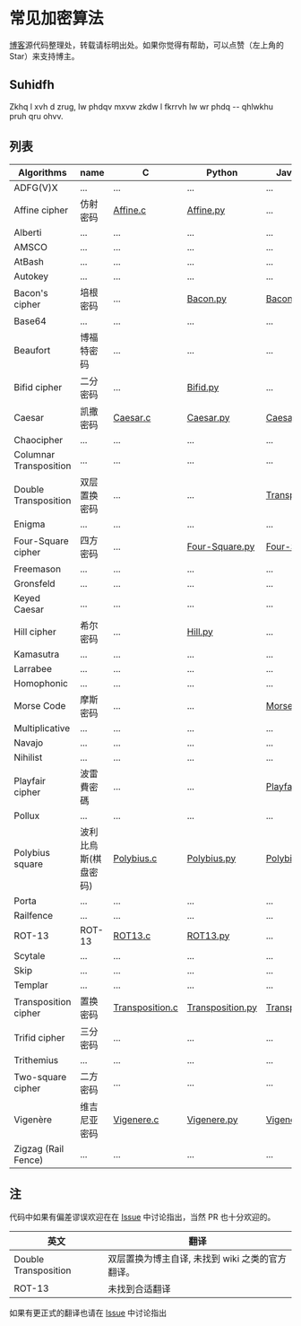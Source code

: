 # 常见加密算法

[博客](http://www.lellansin.com/tutorials/ciphers)源代码整理处，转载请标明出处。如果你觉得有帮助，可以点赞（左上角的Star）来支持博主。

## Suhidfh

Zkhq l xvh d zrug, lw phdqv mxvw zkdw l fkrrvh lw wr phdq -- qhlwkhu pruh qru ohvv.

## 列表

| Algorithms | name    | C      | Python  |  Javascript |
|------------|---------|--------|---------|-------------|
| ADFG(V)X | ... | ... | ... | ...
| Affine cipher | 仿射密码 | [Affine.c](https://github.com/Lellansin/cipher-examples/blob/master/c/Affine.c) | [Affine.py](https://github.com/Lellansin/cipher-examples/blob/master/python/Affine.py) | ...
| Alberti | ... | ... | ... | ...
| AMSCO | ... | ... | ... | ...
| AtBash| ... | ... | ... | ...
| Autokey | ... | ... | ... | ...
| Bacon's cipher | 培根密码 | ... |[Bacon.py](https://github.com/Lellansin/cipher-examples/blob/master/python/Bacon.py) | [Bacon.js](https://github.com/Lellansin/cipher-examples/blob/master/javascript/Bacon.js) 
| Base64 | ... | ... | ... | ...
| Beaufort | 博福特密码 | ... | ... | ...
| Bifid cipher| 二分密码 | ... | [Bifid.py](https://github.com/Lellansin/cipher-examples/blob/master/python/Bifid.py) | ...
| Caesar | 凯撒密码 |[Caesar.c](https://github.com/Lellansin/cipher-examples/blob/master/c/Caesar.c) |[Caesar.py](https://github.com/Lellansin/cipher-examples/blob/master/python/Caesar.py) |[Caesar.js](https://github.com/Lellansin/cipher-examples/blob/master/javascript/Caesar.js) 
| Chaocipher | ... | ... | ... | ...
| Columnar Transposition | ... | ... | ... | ...
| Double Transposition | 双层置换密码 | ... | ... | [Transposition.js](https://github.com/Lellansin/Cipher-examples/blob/master/javascript/DoubleTransposition.js)
| Enigma | ... | ... | ... | ...
| Four-Square cipher | 四方密码 | ... | [Four-Square.py](https://github.com/Lellansin/cipher-examples/blob/master/python/Four-Square.py) | [Four-Square.js](https://github.com/Lellansin/cipher-examples/blob/master/javascript/Four-Square.js)
| Freemason | ... | ... | ... | ...
| Gronsfeld | ... | ... | ... | ...
| Keyed Caesar | ... | ... | ... | ...
| Hill cipher | 希尔密码 | ... | [Hill.py](https://github.com/Lellansin/cipher-examples/blob/master/python/Hill.py) | ...
| Kamasutra | ... | ... | ... | ...
| Larrabee | ... | ... | ... | ...
| Homophonic | ... | ... | ... | ...
| Morse Code | 摩斯密码 | ... | ... | [Morse.js](https://github.com/Lellansin/Cipher-examples/blob/master/javascript/Morse.js)
| Multiplicative | ... | ... | ... | ...
| Navajo | ... | ... | ... | ...
| Nihilist | ... | ... | ... | ...
| Playfair cipher | 波雷費密碼 | ... | ... | [Playfair.js](https://github.com/Lellansin/cipher-examples/blob/master/javascript/Playfair.js)
| Pollux | ... | ... | ... | ...
| Polybius square |波利比烏斯(棋盘密码)|[Polybius.c](https://github.com/Lellansin/cipher-examples/blob/master/c/Polybius.c) | [Polybius.py](https://github.com/Lellansin/cipher-examples/blob/master/python/Polybius.py) | [Polybius.js](https://github.com/Lellansin/cipher-examples/blob/master/javascript/Polybius.js)
| Porta | ... | ... | ... | ...
| Railfence | ... | ... | ... | ...
| ROT-13 | ROT-13 | [ROT13.c](https://github.com/Lellansin/cipher-examples/blob/master/c/ROT13.c)| [ROT13.py](https://github.com/Lellansin/cipher-examples/blob/master/python/ROT13.py) | ...
| Scytale | ... | ... | ... | ...
| Skip | ... | ... | ... | ...
| Templar | ... | ... | ... | ...
| Transposition cipher | 置换密码 | [Transposition.c](https://github.com/Lellansin/cipher-examples/blob/master/c/Transposition.c) | [Transposition.py](https://github.com/Lellansin/cipher-examples/blob/master/python/Transposition.py) | [Transposition.js](https://github.com/Lellansin/cipher-examples/blob/master/javascript/Transposition.js)
| Trifid cipher | 三分密码 | ... | ... | ...
| Trithemius | ... | ... | ... | ...
| Two-square cipher | 二方密码 | ... | ... | ...
| Vigenère | 维吉尼亚密码 | [Vigenere.c](https://github.com/Lellansin/cipher-examples/blob/master/c/Vigenere.c)  | [Vigenere.py](https://github.com/Lellansin/cipher-examples/blob/master/python/Vigenere.py) | [Vigenere.js](https://github.com/Lellansin/cipher-examples/blob/master/javascript/Vigenere.js)
| Zigzag (Rail Fence) | ... | ... | ... | ...


## 注

代码中如果有偏差谬误欢迎在在 [Issue](https://github.com/Lellansin/Cipher-examples/issues/) 中讨论指出，当然 PR 也十分欢迎的。


| 英文                  | 翻译 |
|----------------------|---------|
| Double Transposition | 双层置换为博主自译, 未找到 wiki 之类的官方翻译。
| ROT-13 | 未找到合适翻译

如果有更正式的翻译也请在 [Issue](https://github.com/Lellansin/Cipher-examples/issues/) 中讨论指出

